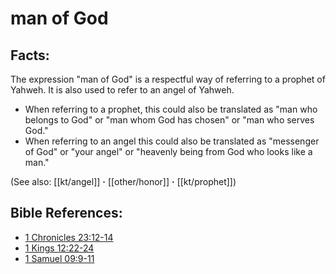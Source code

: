 # man of God #

## Facts: ##

The expression "man of God" is a respectful way of referring to a prophet of Yahweh. It is also used to refer to an angel of Yahweh.

* When referring to a prophet, this could also be translated as "man who belongs to God" or "man whom God has chosen" or "man who serves God."
* When referring to an angel this could also be translated as "messenger of God" or "your angel" or "heavenly being from God who looks like a man."

(See also: [[kt/angel]] **·** [[other/honor]] **·** [[kt/prophet]])

## Bible References: ##

* [1 Chronicles 23:12-14](en/tn/1ch/help/23/12)
* [1 Kings 12:22-24](en/tn/1ki/help/12/22)
* [1 Samuel 09:9-11](en/tn/1sa/help/09/09)